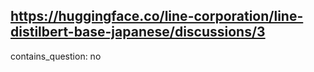 ## https://huggingface.co/line-corporation/line-distilbert-base-japanese/discussions/3

contains_question: no